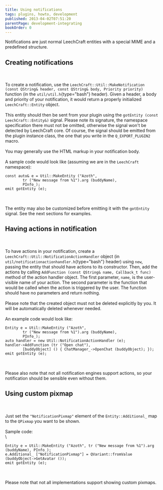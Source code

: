 ```yaml
---
title: Using notifications
tags: plugins, howto, development
published: 2013-04-02T07:51:20
parentPage: development-integrating
bookOrder: 0
---
```


Notifications are just normal LeechCraft entities with a special MIME
and a predefined structure.

Creating notifications
----------------------

\
\
To create a notification, use the
`LeechCraft::Util::MakeNotification (const QString& header, const QString& body, Priority priority)`
function (in the `util/util.h`{type="bash"} header). Given a header, a
body and priority of your notification, it would return a properly
initialized `LeechCraft::Entity` object.\
\
This entity should then be sent from your plugin using the
`gotEntity (const LeechCraft::Entity&)` signal. Please note its
signature, the namespace specification there must not be omitted,
otherwise the signal won't be detected by LeechCraft core. Of course,
the signal should be emitted from the plugin instance class, the one
that you write in the `Q_EXPORT_PLUGIN2` macro.\
\
You may generally use the HTML markup in your notification body.\
\
A sample code would look like (assuming we are in the `LeechCraft`
namespace):

    const auto& e = Util::MakeEntity ("Azoth",
            tr ("New message from %1").arg (buddyName),
            PInfo_);
    emit gotEntity (e);

\
\
The entity may also be customized before emitting it with the
`gotEntity` signal. See the next sections for examples.

Having actions in notification
------------------------------

\
\
To have actions in your notification, create a
`LeechCraft::Util::NotificationActionHandler` object (in
`util/notificationactionhandler.h`{type="bash"} header) using `new`,
passing the entity that should have actions to its constructor. Then,
add the actions by calling
`AddFunction (const QString& name, Callback_t func)` method of the
action handler object. The first parameter, `name`, is the user-visible
name of your action. The second parameter is the function that would be
called when the action is triggered by the user. The function should
have no parameters and return nothing.\
\
Please note that the created object must not be deleted explicitly by
you. It will be automatically deleted whenever needed.\
\
An example code would look like:

    Entity e = Util::MakeEntity ("Azoth",
            tr ("New message from %1").arg (buddyName),
            PInfo_);
    auto handler = new Util::NotificationActionHandler (e);
    handler->AddFunction (tr ("Open chat"),
            [buddyObject] () { ChatManager_->OpenChat (buddyObject); });
    emit gotEntity (e);

\
\
Please also note that not all notification engines support actions, so
your notification should be sensible even without them.

Using custom pixmap
-------------------

\
\
Just set the `"NotificationPixmap"` element of the `Entity::Additional_`
map to the `QPixmap` you want to be shown.\
\
Sample code:\
\

    Entity e = Util::MakeEntity ("Azoth", tr ("New message from %1").arg (buddyName), PInfo_);
    e.Additional_ ["NotificationPixmap"] = QVariant::fromValue (buddyObject->GetAvatar ());
    emit gotEntity (e);

\
\
Please note that not all implementations support showing custom pixmaps.
